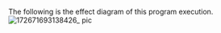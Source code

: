 The following is the effect diagram of this program execution.
![172671693138426_ pic](https://github.com/jiruochong/processing_workshop/assets/142318719/a87d2e65-a79f-496b-988b-1ef83dda0d1e)
